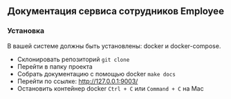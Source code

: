 ## Документация сервиса сотрудников Employee

### Установка
В вашей системе должны быть установлены: docker и docker-compose.

- Склонировать репозиторий `git clone`
- Перейти в папку проекта
- Собрать документацию с помощью docker `make docs`
- Перейти по ссылке: http://127.0.0.1:9003/
- Остановить контейнер docker `Ctrl + С` или `Command + С` на Mac
